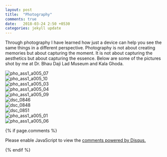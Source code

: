 ```yaml
---
layout: post
title:  "Photography"
comments: true
date:   2018-03-24 2:50 +0530
categories: jekyll update
---
```


Through photography I have learned how just a device can help you see the same things in a different perspective. Photography is not about creating memories but about capturing the moment. It is not about capturing the aesthetics but about capturing the essence.
Below are some of the pictures shot by me at Dr. Bhau Daji Lad Museum and Kala Ghoda.

![pho_ass1_a005_07](https://user-images.githubusercontent.com/36836452/37862123-e61aca94-2f6d-11e8-8966-54cd92be0268.jpg) <br/>
![pho_ass1_a005_10](https://user-images.githubusercontent.com/36836452/37862128-0b44f31c-2f6e-11e8-9e14-c24027cde8c6.jpg) <br/>
![pho_ass1_a005_03](https://user-images.githubusercontent.com/36836452/37862131-20ffc628-2f6e-11e8-9b55-5c1b79342e32.jpg) <br/>
![pho_ass1_a005_04](https://user-images.githubusercontent.com/36836452/37862132-22ac8ad8-2f6e-11e8-8998-666dc4ee218e.jpg) <br/>
![pho_ass1_a005_09](https://user-images.githubusercontent.com/36836452/37862139-40b3d59a-2f6e-11e8-885e-ce2290ac1df4.jpg) <br/>
![dsc_0846](https://user-images.githubusercontent.com/36836452/37862797-0d4e71f0-2f79-11e8-84f9-5d68107ad5ec.jpg) <br/>
![dsc_0848](https://user-images.githubusercontent.com/36836452/37862798-0d9b79dc-2f79-11e8-9506-ccb6d8cd85fd.jpg) <br/>
![dsc_0851](https://user-images.githubusercontent.com/36836452/37862799-0de1789c-2f79-11e8-8485-da6a5311df13.jpg) <br/>
![pho_ass1_a005_01](https://user-images.githubusercontent.com/36836452/37862141-41ec0964-2f6e-11e8-997d-10a0f44cf9ed.jpg) <br/>
![pho_ass1_a005_06](https://user-images.githubusercontent.com/36836452/37862142-43f49c76-2f6e-11e8-9f95-5ae2986c803c.jpg) <br/>

{% if page.comments %}

<div id="disqus_thread"></div>
<script>

/**
*  RECOMMENDED CONFIGURATION VARIABLES: EDIT AND UNCOMMENT THE SECTION BELOW TO INSERT DYNAMIC VALUES FROM YOUR PLATFORM OR CMS.
*  LEARN WHY DEFINING THESE VARIABLES IS IMPORTANT: https://disqus.com/admin/universalcode/#configuration-variables*/
/*
var disqus_config = function () {
this.page.url = PAGE_URL;  // Replace PAGE_URL with your page's canonical URL variable
this.page.identifier = PAGE_IDENTIFIER; // Replace PAGE_IDENTIFIER with your page's unique identifier variable
};
*/
(function() { // DON'T EDIT BELOW THIS LINE
var d = document, s = d.createElement('script');
s.src = 'https://hitiksha-github-io.disqus.com/embed.js';
s.setAttribute('data-timestamp', +new Date());
(d.head || d.body).appendChild(s);
})();
</script>
<noscript>Please enable JavaScript to view the <a href="https://disqus.com/?ref_noscript">comments powered by Disqus.</a></noscript>


{% endif %}
